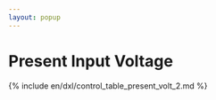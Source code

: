 ```yaml
---
layout: popup
---
```


# Present Input Voltage

{% include en/dxl/control_table_present_volt_2.md %}
